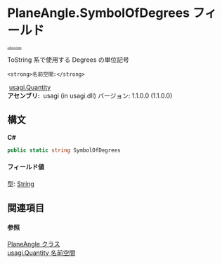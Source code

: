 # PlaneAngle.SymbolOfDegrees フィールド

<div style="font-size:30%"><a href="https://github.com/usagi/usagi.cs/blob/master/docs/Home.md">≪Back to Home</a></div> 

ToString 系で使用する Degrees の単位記号


    <strong>名前空間:</strong>
&nbsp;<a href="N_usagi_Quantity.md">usagi.Quantity</a><br /><strong>アセンブリ:</strong>
&nbsp;usagi (in usagi.dll) バージョン: 1.1.0.0 (1.1.0.0)

## 構文

**C#**<br />
``` C#
public static string SymbolOfDegrees
```


#### フィールド値
型: <a href="http://msdn2.microsoft.com/ja-jp/library/s1wwdcbf" target="_blank">String</a>

## 関連項目


#### 参照
<a href="T_usagi_Quantity_PlaneAngle.md">PlaneAngle クラス</a><br /><a href="N_usagi_Quantity.md">usagi.Quantity 名前空間</a><br />